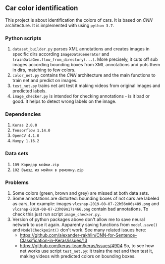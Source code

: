 ## Car color identification

This project is about identification the colors of cars. It is based on _CNN_ architecture.
It is implemented with using `python 3.7`.


### Python scripts
1. `dataset_builder.py` parses XML annotations and creates images in specific dirs
according `ImageDataGenerator` and `trainDataGen.flow_from_directory(...)`.
More precisely, it cuts off sub images according bounding boxes from XML annotations and puts them in dirs, matching to few colors.  
2. `color_net.py` contains the _CNN_ architecture and the main functions to train net and predict on images.
3. `test_net.py` trains net ant test it making videos from original images and predicted labels.
4. `image_checker.py` is intended for checking annotations - is it bad or good.
It helps to detect wrong labels on the image. 


### Dependencies
1. `Keras 2.0.0`
2. `Tensorflow 1.14.0`
3. `OpenCV 4.1.0`
4. `Numpy 1.16.2`


### Data sets
1. `109 Коридор мойки.zip`
2. `102 Въезд из мойки в ремзону.zip`


### Problems
1. Some colors (green, brown and grey) are missed at both data sets.
2. Some annotations are distorted: bounding boxes of not cars are labeled as cars,
for example: images `vlcsnap-2019-08-07-22h56m06s489.png` and `vlcsnap-2019-08-07-23h09m17s466.png`
contain bad annotations. To check this just run script `image_checker.py`.
3. Version of python packages above don't allow me to save neural network to use it again.
Apparently saving functions from `model.save()` and `ModelCheckpoint()` don't work.
See many related issues here:
    - https://github.com/alexander-rakhlin/CNN-for-Sentence-Classification-in-Keras/issues/13
    - https://github.com/keras-team/keras/issues/4904
So, to see how net works use script `test_net.py`: it trains the net and then test it,
making videos with predicted colors on bounding boxes.
    
